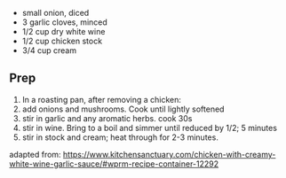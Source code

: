 * small onion, diced
* 3 garlic cloves, minced
* 1/2 cup dry white wine
* 1/2 cup chicken stock
* 3/4 cup cream

## Prep

1. In a roasting pan, after removing a chicken:
2. add onions and mushrooms.  Cook until lightly softened
3. stir in garlic and any aromatic herbs.  cook 30s
4. stir in wine.  Bring to a boil and simmer until reduced by 1/2; 5 minutes
5. stir in stock and cream; heat through for 2-3 minutes.

adapted from: https://www.kitchensanctuary.com/chicken-with-creamy-white-wine-garlic-sauce/#wprm-recipe-container-12292